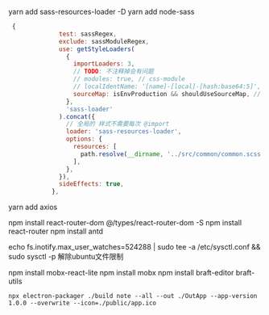 yarn add sass-resources-loader -D
yarn add node-sass

```js
 {
              test: sassRegex,
              exclude: sassModuleRegex,
              use: getStyleLoaders(
                {
                  importLoaders: 3,
                  // TODO: 不注释掉会有问题
                  // modules: true, // css-module
                  // localIdentName: '[name]-[local]-[hash:base64:5]', // css-module hash
                  sourceMap: isEnvProduction && shouldUseSourceMap, // 是否map
                },
                'sass-loader'
              ).concat({
                // 全局的 样式不需要每次 @import
                loader: 'sass-resources-loader',
                options: {
                  resources: [
                    path.resolve(__dirname, '../src/common/common.scss'),
                  ],
                },
              }),
              sideEffects: true,
            },
```

yarn add axios

npm install react-router-dom @/types/react-router-dom -S
npm install react-router 
npm install antd   


echo fs.inotify.max_user_watches=524288 | sudo tee -a /etc/sysctl.conf && sudo sysctl -p 解除ubuntu文件限制

npm install mobx-react-lite
npm install mobx
npm install braft-editor braft-utils

~~~
npx electron-packager ./build note --all --out ./OutApp --app-version 1.0.0 --overwrite --icon=./public/app.ico
~~~